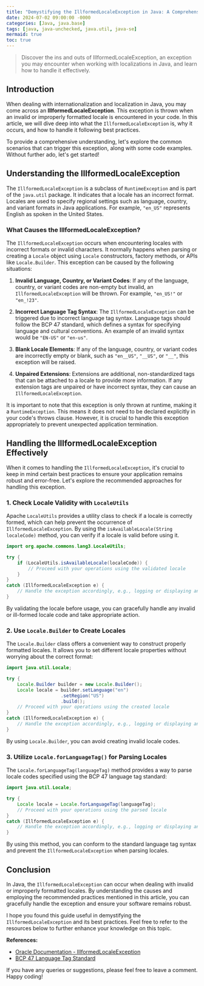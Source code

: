 ```yaml
---
title: "Demystifying the IllformedLocaleException in Java: A Comprehensive Guide"
date: 2024-07-02 09:00:00 -0000
categories: [Java, java.base]
tags: [java, java-unchecked, java.util, java-se]
mermaid: true
toc: true
---
```



> Discover the ins and outs of IllformedLocaleException, an exception you may encounter when working with localizations in Java, and learn how to handle it effectively.

## Introduction

When dealing with internationalization and localization in Java, you may come across an **IllformedLocaleException**. This exception is thrown when an invalid or improperly formatted locale is encountered in your code. In this article, we will dive deep into what the `IllformedLocaleException` is, why it occurs, and how to handle it following best practices.

To provide a comprehensive understanding, let's explore the common scenarios that can trigger this exception, along with some code examples. Without further ado, let's get started!

## Understanding the IllformedLocaleException

The `IllformedLocaleException` is a subclass of `RuntimeException` and is part of the `java.util` package. It indicates that a locale has an incorrect format. Locales are used to specify regional settings such as language, country, and variant formats in Java applications. For example, `"en_US"` represents English as spoken in the United States.

### What Causes the IllformedLocaleException?

The `IllformedLocaleException` occurs when encountering locales with incorrect formats or invalid characters. It normally happens when parsing or creating a `Locale` object using `Locale` constructors, factory methods, or APIs like `Locale.Builder`. This exception can be caused by the following situations:

1. **Invalid Language, Country, or Variant Codes**: If any of the language, country, or variant codes are non-empty but invalid, an `IllformedLocaleException` will be thrown. For example, `"en_US!"` or `"en_!23"`.

2. **Incorrect Language Tag Syntax**: The `IllformedLocaleException` can be triggered due to incorrect language tag syntax. Language tags should follow the BCP 47 standard, which defines a syntax for specifying language and cultural conventions. An example of an invalid syntax would be `"EN-US"` or `"en-us"`.

3. **Blank Locale Elements**: If any of the language, country, or variant codes are incorrectly empty or blank, such as `"en__US"`, `"__US"`, or `"__"`, this exception will be raised.

4. **Unpaired Extensions**: Extensions are additional, non-standardized tags that can be attached to a locale to provide more information. If any extension tags are unpaired or have incorrect syntax, they can cause an `IllformedLocaleException`.

It is important to note that this exception is only thrown at runtime, making it a `RuntimeException`. This means it does not need to be declared explicitly in your code's throws clause. However, it is crucial to handle this exception appropriately to prevent unexpected application termination.

## Handling the IllformedLocaleException Effectively

When it comes to handling the `IllformedLocaleException`, it's crucial to keep in mind certain best practices to ensure your application remains robust and error-free. Let's explore the recommended approaches for handling this exception.

### 1. Check Locale Validity with `LocaleUtils`

Apache `LocaleUtils` provides a utility class to check if a locale is correctly formed, which can help prevent the occurrence of `IllformedLocaleException`. By using the `isAvailableLocale(String localeCode)` method, you can verify if a locale is valid before using it.

```java
import org.apache.commons.lang3.LocaleUtils;

try {
    if (LocaleUtils.isAvailableLocale(localeCode)) {
        // Proceed with your operations using the validated locale
    }
}
catch (IllformedLocaleException e) {
    // Handle the exception accordingly, e.g., logging or displaying an error message
}
```

By validating the locale before usage, you can gracefully handle any invalid or ill-formed locale code and take appropriate action.

### 2. Use `Locale.Builder` to Create Locales

The `Locale.Builder` class offers a convenient way to construct properly formatted locales. It allows you to set different locale properties without worrying about the correct format:

```java
import java.util.Locale;

try {
    Locale.Builder builder = new Locale.Builder();
    Locale locale = builder.setLanguage("en")
                    .setRegion("US")
                    .build();
    // Proceed with your operations using the created locale
}
catch (IllformedLocaleException e) {
    // Handle the exception accordingly, e.g., logging or displaying an error message
}
```

By using `Locale.Builder`, you can avoid creating invalid locale codes.

### 3. Utilize `Locale.forLanguageTag()` for Parsing Locales

The `Locale.forLanguageTag(languageTag)` method provides a way to parse locale codes specified using the BCP 47 language tag standard:

```java
import java.util.Locale;

try {
    Locale locale = Locale.forLanguageTag(languageTag);
    // Proceed with your operations using the parsed locale
}
catch (IllformedLocaleException e) {
    // Handle the exception accordingly, e.g., logging or displaying an error message
}
```

By using this method, you can conform to the standard language tag syntax and prevent the `IllformedLocaleException` when parsing locales.

## Conclusion

In Java, the `IllformedLocaleException` can occur when dealing with invalid or improperly formatted locales. By understanding the causes and employing the recommended practices mentioned in this article, you can gracefully handle the exception and ensure your software remains robust.

I hope you found this guide useful in demystifying the `IllformedLocaleException` and its best practices. Feel free to refer to the resources below to further enhance your knowledge on this topic.

**References:**

- [Oracle Documentation - IllformedLocaleException](https://docs.oracle.com/javase/10/docs/api/java/util/IllformedLocaleException.html)
- [BCP 47 Language Tag Standard](https://tools.ietf.org/html/bcp47)

If you have any queries or suggestions, please feel free to leave a comment. Happy coding!

